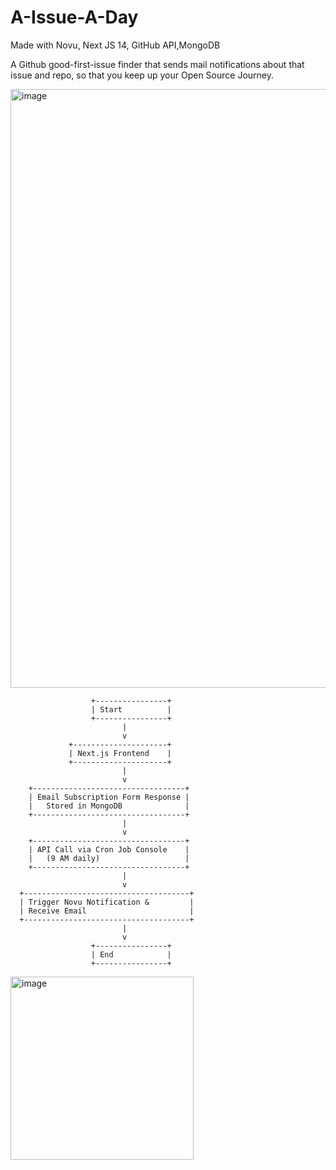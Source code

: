 # A-Issue-A-Day
Made with Novu, Next JS 14, GitHub API,MongoDB

A Github good-first-issue finder that sends mail notifications about that issue and repo, so that you keep up your Open Source Journey.

<img width="958" alt="image" src="https://github.com/mainak0907/a-Issue-a-Day/assets/88925745/5dd513a9-4a55-4b38-a209-8f996af042f8">

                      +----------------+
                      | Start          |
                      +----------------+
                             |
                             v
                 +---------------------+
                 | Next.js Frontend    |
                 +---------------------+
                             |
                             v
        +----------------------------------+
        | Email Subscription Form Response |
        |   Stored in MongoDB              |
        +----------------------------------+
                             |
                             v
        +----------------------------------+
        | API Call via Cron Job Console    |
        |   (9 AM daily)                   |
        +----------------------------------+
                             |
                             v
      +-------------------------------------+
      | Trigger Novu Notification &         |
      | Receive Email                       |
      +-------------------------------------+
                             |
                             v
                      +----------------+
                      | End            |
                      +----------------+

    
<img width="293" alt="image" src="https://github.com/mainak0907/a-Issue-a-Day/assets/88925745/11325b20-72c9-41a3-8d61-4eb2c663177a">
